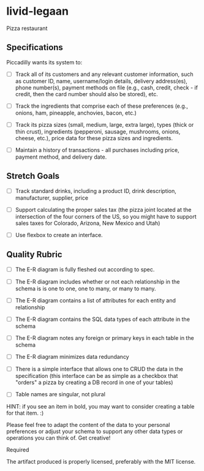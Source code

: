 # livid-legaan
Pizza restaurant

## Specifications

Piccadilly wants its system to:

- [ ] Track all of its customers and any relevant customer information, such as customer ID, name, username/login details, delivery address(es), phone number(s), payment methods on file (e.g., cash, credit, check - if credit, then the card number should also be stored), etc.
- [ ] Track the ingredients that comprise each of these preferences (e.g., onions, ham, pineapple, anchovies, bacon, etc.)
- [ ] Track its pizza sizes (small, medium, large, extra large), types (thick or thin crust), ingredients (pepperoni, sausage, mushrooms, onions, cheese, etc.), price data for these pizza sizes and ingredients.
- [ ] Maintain a history of transactions - all purchases including price, payment method, and delivery date.
 
 
 ## Stretch Goals
 
 - [ ] Track standard drinks, including a product ID, drink description, manufacturer, supplier, price
 - [ ] Support calculating the proper sales tax (the pizza joint located at the intersection of the four corners of the US, so you might have to support sales taxes for Colorado, Arizona, New Mexico and Utah)
 - [ ] Use flexbox to create an interface. 
 


## Quality Rubric

 - [ ] The E-R diagram is fully fleshed out according to spec.
 - [ ] The E-R diagram includes whether or not each relationship in the schema is is one to one, one to many, or many to many.
 - [ ] The E-R diagram contains a list of attributes for each entity and relationship
 - [ ] The E-R diagram contains the SQL data types of each attribute in the schema
 - [ ] The E-R diagram notes any foreign or primary keys in each table in the schema
 - [ ] The E-R diagram minimizes data redundancy
 - [ ] There is a simple interface that allows one to CRUD the data in the specification (this interface can be as simple as a checkbox that "orders" a pizza by creating a DB record in one of your tables)
 - [ ] Table names are singular, not plural




HINT: if you see an item in bold, you may want to consider creating a table for that item. :)

Please feel free to adapt the content of the data to your personal preferences or adjust your schema to support any other data types or operations you can think of. Get creative!

Required

 The artifact produced is properly licensed, preferably with the MIT license.
 
